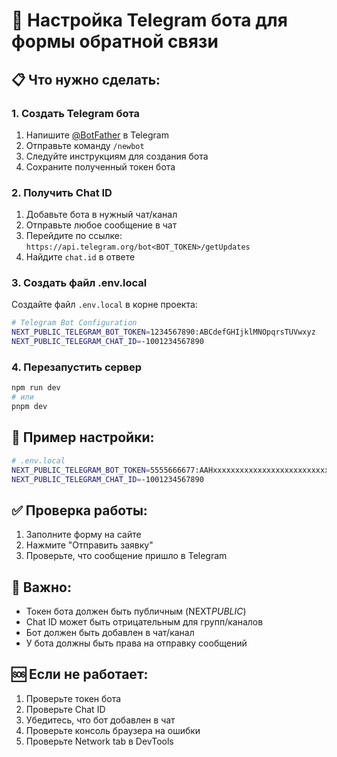 # 🚀 Настройка Telegram бота для формы обратной связи

## 📋 Что нужно сделать:

### 1. Создать Telegram бота

1. Напишите [@BotFather](https://t.me/botfather) в Telegram
2. Отправьте команду `/newbot`
3. Следуйте инструкциям для создания бота
4. Сохраните полученный токен бота

### 2. Получить Chat ID

1. Добавьте бота в нужный чат/канал
2. Отправьте любое сообщение в чат
3. Перейдите по ссылке: `https://api.telegram.org/bot<BOT_TOKEN>/getUpdates`
4. Найдите `chat.id` в ответе

### 3. Создать файл .env.local

Создайте файл `.env.local` в корне проекта:

```bash
# Telegram Bot Configuration
NEXT_PUBLIC_TELEGRAM_BOT_TOKEN=1234567890:ABCdefGHIjklMNOpqrsTUVwxyz
NEXT_PUBLIC_TELEGRAM_CHAT_ID=-1001234567890
```

### 4. Перезапустить сервер

```bash
npm run dev
# или
pnpm dev
```

## 🔧 Пример настройки:

```bash
# .env.local
NEXT_PUBLIC_TELEGRAM_BOT_TOKEN=5555666677:AAHxxxxxxxxxxxxxxxxxxxxxxxxxxxxxxxxxxx
NEXT_PUBLIC_TELEGRAM_CHAT_ID=-1001234567890
```

## ✅ Проверка работы:

1. Заполните форму на сайте
2. Нажмите "Отправить заявку"
3. Проверьте, что сообщение пришло в Telegram

## 🚨 Важно:

- Токен бота должен быть публичным (NEXT*PUBLIC*)
- Chat ID может быть отрицательным для групп/каналов
- Бот должен быть добавлен в чат/канал
- У бота должны быть права на отправку сообщений

## 🆘 Если не работает:

1. Проверьте токен бота
2. Проверьте Chat ID
3. Убедитесь, что бот добавлен в чат
4. Проверьте консоль браузера на ошибки
5. Проверьте Network tab в DevTools
